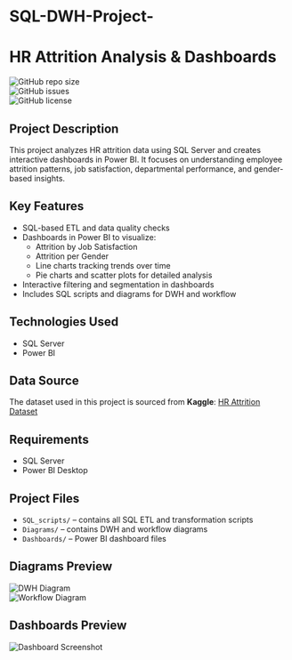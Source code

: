 # SQL-DWH-Project-
# HR Attrition Analysis & Dashboards  

![GitHub repo size](https://img.shields.io/github/repo-size/your-username/your-repo)  
![GitHub issues](https://img.shields.io/github/issues/your-username/your-repo)  
![GitHub license](https://img.shields.io/github/license/your-username/your-repo)  

## Project Description
This project analyzes HR attrition data using SQL Server and creates interactive dashboards in Power BI. It focuses on understanding employee attrition patterns, job satisfaction, departmental performance, and gender-based insights.  

## Key Features
- SQL-based ETL and data quality checks  
- Dashboards in Power BI to visualize:  
  - Attrition by Job Satisfaction  
  - Attrition per Gender  
  - Line charts tracking trends over time  
  - Pie charts and scatter plots for detailed analysis  
- Interactive filtering and segmentation in dashboards  
- Includes SQL scripts and diagrams for DWH and workflow  

## Technologies Used
- SQL Server  
- Power BI  

## Data Source
The dataset used in this project is sourced from **Kaggle**: [HR Attrition Dataset](https://www.kaggle.com/datasets/pavansubhasht/ibm-hr-analytics-attrition-dataset)  

## Requirements
- SQL Server  
- Power BI Desktop  

## Project Files
- `SQL_scripts/` – contains all SQL ETL and transformation scripts  
- `Diagrams/` – contains DWH and workflow diagrams  
- `Dashboards/` – Power BI dashboard files  

## Diagrams Preview
![DWH Diagram](Diagrams/DWH_diagram.png)  
![Workflow Diagram](Diagrams/Workflow_diagram.png)  

## Dashboards Preview
![Dashboard Screenshot](Dashboards/Dashboard_screenshot.png)  


